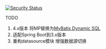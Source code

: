 [![Security Status](https://www.murphysec.com/platform3/v31/badge/1720020755503955968.svg)](https://www.murphysec.com/console/report/1720020755449430016/1720020755503955968)

TODO
1. 4.x版本 将MP替换为[MyBatis Dynamic SQL](https://mybatis.org/mybatis-dynamic-sql/docs/introduction.html)
2. 适配Spring Boot到3.x版本
3. 重构datasource模块 增强数据源切换